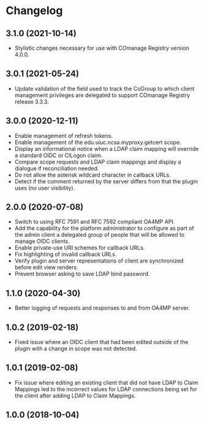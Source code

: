 # Changelog

## 3.1.0 (2021-10-14)

- Stylistic changes necessary for use with COmanage Registry version 4.0.0.

## 3.0.1 (2021-05-24)

- Update validation of the field used to track the CoGroup to which
client management privileges are delegated to support COmanage Registry
release 3.3.3.

## 3.0.0 (2020-12-11)

- Enable management of refresh tokens.
- Enable management of the edu.uiuc.ncsa.myproxy.getcert scope.
- Display an informational notice when a LDAP claim mapping
  will override a standard OIDC or CILogon claim.
- Compare scope requests and LDAP claim mappings and display a
  dialogue if reconciliation needed.
- Do not allow the asterisk wildcard character in callback URLs.
- Detect if the comment returned by the server differs from
  that the plugin uses (no user visibility).

## 2.0.0 (2020-07-08)

- Switch to using RFC 7591 and RFC 7592 compliant OA4MP API.
- Add the capability for the platform administrator to configure as part
of the admin client a delegated group of people that will be allowed to
manage OIDC clients.
- Enable private-use URI schemes for callback URLs.
- Fix highlighting of invalid callback URLs.
- Verify plugin and server representations of client are
  synchronized before edit view renders.
- Prevent browser asking to save LDAP bind password.

## 1.1.0 (2020-04-30)

- Better logging of requests and responses to and from OA4MP
  server.

## 1.0.2 (2019-02-18)

- Fixed issue where an OIDC client that had been edited outside of
the plugin with a change in scope was not detected.

## 1.0.1 (2019-02-08)

- Fix issue where editing an existing client that did not have
LDAP to Claim Mappings led to the incorrect values for LDAP connections
being set for the client after adding LDAP to Claim Mappings.

## 1.0.0 (2018-10-04)
